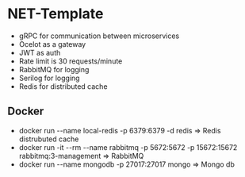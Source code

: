 # NET-Template

* gRPC for communication between microservices
* Ocelot as a gateway
* JWT as auth
* Rate limit is 30 requests/minute
* RabbitMQ for logging
* Serilog for logging
* Redis for distributed cache


## Docker

* docker run --name local-redis -p 6379:6379 -d redis => Redis distrubuted cache
* docker run -it --rm --name rabbitmq -p 5672:5672 -p 15672:15672 rabbitmq:3-management  => RabbitMQ
* docker run --name mongodb -p 27017:27017 mongo => Mongo db
